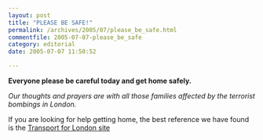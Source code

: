 ```yaml
---
layout: post
title: "PLEASE BE SAFE!"
permalink: /archives/2005/07/please_be_safe.html
commentfile: 2005-07-07-please_be_safe
category: editorial
date: 2005-07-07 11:50:52

---
```


**Everyone please be careful today and get home safely.**

*Our thoughts and prayers are with all those families affected by the terrorist bombings in London.*

If you are looking for help getting home, the best reference we have found is the [Transport for London site](http://www.transportforlondon.gov.uk/)
